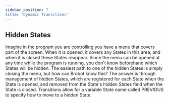 ```yaml
---
sidebar_position: 7
title: 'Dynamic Transitions'
---
```


## Hidden States

Imagine in the program you are controlling you have a menu that covers
part of the screen. When it is opened, it covers any States in this area,
and when it is closed these States reappear. Since the menu can be opened at
any time while the program is running, you don't know beforehand which
States will be hidden. The easiest path to one of the hidden States is
simply closing the menu, but how can Brobot know this? The answer is through
management of hidden States, which are
registered for each State when the State is opened, and removed from the
State's hidden States field when the State is closed. Transitions allow for
a variable State name called PREVIOUS to specify how to move to a hidden State.